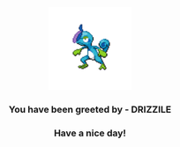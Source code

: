 <p align="center">
            <img src="https://raw.githubusercontent.com/PokeAPI/sprites/master/sprites/pokemon/817.png" width="150" height="150">
          </p>
          <h3 align="center">You have been greeted by - <b>DRIZZILE</b></h3>
          <h3 align="center">Have a nice day!</h3>
